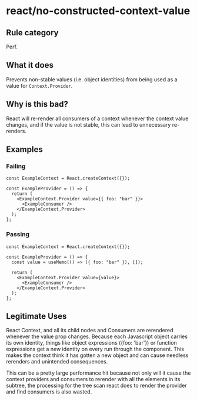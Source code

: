 # react/no-constructed-context-value

## Rule category

Perf.

## What it does

Prevents non-stable values (i.e. object identities) from being used as a value for `Context.Provider`.

## Why is this bad?

React will re-render all consumers of a context whenever the context value changes, and if the value is not stable, this can lead to unnecessary re-renders.

## Examples

### Failing

```tsx
const ExampleContext = React.createContext({});

const ExampleProvider = () => {
  return (
    <ExampleContext.Provider value={{ foo: "bar" }}>
      <ExampleConsumer />
    </ExampleContext.Provider>
  );
};
```

### Passing

```tsx
const ExampleContext = React.createContext({});

const ExampleProvider = () => {
  const value = useMemo(() => ({ foo: "bar" }), []);

  return (
    <ExampleContext.Provider value={value}>
      <ExampleConsumer />
    </ExampleContext.Provider>
  );
};
```

## Legitimate Uses

React Context, and all its child nodes and Consumers are rerendered whenever the value prop changes. Because each Javascript object carries its own identity, things like object expressions ({foo: 'bar'}) or function expressions get a new identity on every run through the component. This makes the context think it has gotten a new object and can cause needless rerenders and unintended consequences.

This can be a pretty large performance hit because not only will it cause the context providers and consumers to rerender with all the elements in its subtree, the processing for the tree scan react does to render the provider and find consumers is also wasted.
